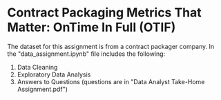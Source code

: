# Contract Packaging Metrics That Matter: OnTime In Full (OTIF)

The dataset for this assignment is from a contract packager company. In the "data_assignment.ipynb" file includes the following:
1) Data Cleaning
2) Exploratory Data Analysis
3) Answers to Questions (questions are in "Data Analyst Take-Home Assignment.pdf")
